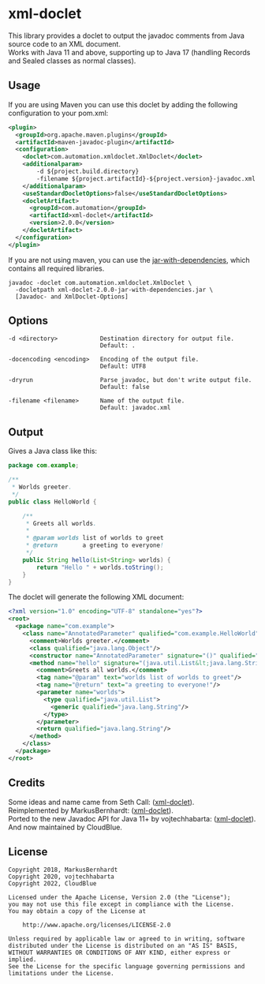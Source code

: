 xml-doclet
=================================

This library provides a doclet to output the javadoc comments from Java source code to an XML document.  
Works with Java 11 and above, supporting up to Java 17 (handling Records and Sealed classes as normal classes).  

Usage
-----

If you are using Maven you can use this doclet by adding the following configuration to your pom.xml:

```xml
<plugin>
  <groupId>org.apache.maven.plugins</groupId>
  <artifactId>maven-javadoc-plugin</artifactId>
  <configuration>
    <doclet>com.automation.xmldoclet.XmlDoclet</doclet>
    <additionalparam>
        -d ${project.build.directory}
        -filename ${project.artifactId}-${project.version}-javadoc.xml
    </additionalparam>
    <useStandardDocletOptions>false</useStandardDocletOptions>
    <docletArtifact>
      <groupId>com.automation</groupId>
      <artifactId>xml-doclet</artifactId>
      <version>2.0.0</version>
    </docletArtifact>
  </configuration>
</plugin>
```

If you are not using maven, you can use the [jar-with-dependencies](), which contains all required libraries.

```shell
javadoc -doclet com.automation.xmldoclet.XmlDoclet \
  -docletpath xml-doclet-2.0.0-jar-with-dependencies.jar \
  [Javadoc- and XmlDoclet-Options]
```

Options
-------

```
-d <directory>            Destination directory for output file.
                          Default: .

-docencoding <encoding>   Encoding of the output file.
                          Default: UTF8

-dryrun                   Parse javadoc, but don't write output file.
                          Default: false

-filename <filename>      Name of the output file.
                          Default: javadoc.xml
```

Output
------

Gives a Java class like this:

```java
package com.example;

/**
 * Worlds greeter.
 */
public class HelloWorld {

    /**
     * Greets all worlds.
     *
     * @param worlds list of worlds to greet
     * @return       a greeting to everyone!
     */
    public String hello(List<String> worlds) {
        return "Hello " + worlds.toString();
    }
}
```

The doclet will generate the following XML document:

```xml
<?xml version="1.0" encoding="UTF-8" standalone="yes"?>
<root>
  <package name="com.example">
    <class name="AnnotatedParameter" qualified="com.example.HelloWorld" scope="public" abstract="false" error="false" exception="false" externalizable="false" included="true" serializable="false">
      <comment>Worlds greeter.</comment>
      <class qualified="java.lang.Object"/>
      <constructor name="AnnotatedParameter" signature="()" qualified="com.example.HelloWorld" scope="public" final="false" included="true" native="false" synchronized="false" static="false" varArgs="false"/>
      <method name="hello" signature="(java.util.List&lt;java.lang.String&gt;)" qualified="com.example.HelloWorld.hello" scope="public" abstract="false" final="false" included="true" native="false" synchronized="false" static="false" varArgs="false">
        <comment>Greets all worlds.</comment>
        <tag name="@param" text="worlds list of worlds to greet"/>
        <tag name="@return" text="a greeting to everyone!"/>
        <parameter name="worlds">
          <type qualified="java.util.List">
            <generic qualified="java.lang.String"/>
          </type>
        </parameter>
        <return qualified="java.lang.String"/>
      </method>
    </class>
  </package>
</root>
```

Credits
-------

Some ideas and name came from Seth Call: ([xml-doclet](http://code.google.com/p/xml-doclet)).  
Reimplemented by MarkusBernhardt: ([xml-doclet](https://github.com/MarkusBernhardt/xml-doclet)).  
Ported to the new Javadoc API for Java 11+ by vojtechhabarta: ([xml-doclet](https://github.com/vojtechhabarta/xml-doclet/tree/rewrite-using-new-javadoc-api)).  
And now maintained by CloudBlue.

License
-------

```
Copyright 2018, MarkusBernhardt
Copyright 2020, vojtechhabarta
Copyright 2022, CloudBlue

Licensed under the Apache License, Version 2.0 (the "License");
you may not use this file except in compliance with the License.
You may obtain a copy of the License at

    http://www.apache.org/licenses/LICENSE-2.0

Unless required by applicable law or agreed to in writing, software
distributed under the License is distributed on an "AS IS" BASIS,
WITHOUT WARRANTIES OR CONDITIONS OF ANY KIND, either express or implied.
See the License for the specific language governing permissions and
limitations under the License.
```